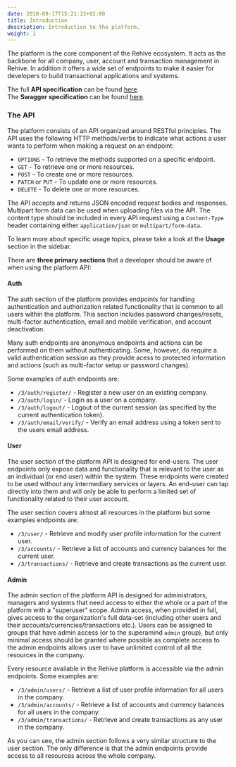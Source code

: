 ```yaml
---
date: 2018-09-17T15:21:22+02:00
title: Introduction
description: Introduction to the platform.
weight: 1
---
```


The platform is the core component of the Rehive ecosystem. It acts as the backbone for all company, user, account and transaction management in Rehive. In addition it offers a wide set of endpoints to make it easier for developers to build transactional applications and systems.

<aside class="notice">
	The full <strong>API specification</strong> can be found <a href="https://docs.platform.rehive.com" target="_blank">here</a>.
</aside>

<aside class="notice">
	The <strong>Swagger specification</strong> can be found <a href="https://api.rehive.com/swagger/" target="_blank">here</a>.
</aside>

### The API

The platform consists of an API organized around RESTful principles. The API uses the following HTTP methods/verbs to indicate what actions a user wants to perform when making a request on an endpoint: 

* `OPTIONS` - To retrieve the methods supported on a specific endpoint.
* `GET` - To retrieve one or more resources.
* `POST` - To create one or more resources.
* `PATCH` or `PUT` - To update one or more resources.
* `DELETE` - To delete one or more resources.

The API accepts and returns JSON encoded request bodies and responses. Multipart form data can be used when uploading files via the API. The content type should be included in every API request using a `Content-Type` header containing either `application/json` or `multipart/form-data`.

To learn more about specific usage topics, please take a look at the **Usage** section in the sidebar.

There are **three primary sections** that a developer should be aware of when using the platform API:

#### Auth

The auth section of the platform provides endpoints for handling authentication and authorization related functionality that is common to all users within the platform. This section includes password changes/resets, multi-factor authentication, email and mobile verification, and account deactivation.

Many auth endpoints are anonymous endpoints and actions can be performed on them without authenticating. Some, however, do require a valid authentication session as they provide acess to protected information and actions (such as multi-factor setup or password changes).

Some examples of auth endpoints are:

* `/3/auth/register/` - Register a new user on an existing company.
* `/3/auth/login/` - Login as a user on a company.
* `/3/auth/logout/` - Logout of the current session (as specified by the current authentication token).
* `/3/auth/email/verify/` - Verify an email address using a token sent to the users email address.

#### User

The user section of the platform API is designed for end-users. The user endpoints only expose data and functionality that is relevant to the user as an individual (or end user) within the system. These endpoints were created to be used without any intermediary services or layers. An end-user can tap directly into them and will only be able to perform a limited set of functionality related to their user account.

The user section covers almost all resources in the platform but some examples endpoints are:

* `/3/user/` - Retrieve and modify user profile information for the current user.
* `/3/accounts/` - Retrieve a list of accounts and currency balances for the current user.
* `/3/transactions/` - Retrieve and create transactions as the current user.

#### Admin

The admin section of the platform API is designed for administrators, managers and systems that need access to either the whole or a part of the platform with a "superuser" scope. Admin access, when provided in full, gives access to the organization's full data-set (including other users and their accounts/currencies/transactions etc.). Users can be assigned to groups that have admin access (or to the superamind `admin` group), but only minimal access should be granted where possible as complete access to the admin endpoints allows user to have unlimited control of all the resources in the company.

Every resource available in the Rehive platform is accessible via the admin endpoints. Some examples are:

* `/3/admin/users/` - Retrieve a list of user profile information for all users in the company.
* `/3/admin/accounts/` - Retrieve a list of accounts and currency balances for all users in the company.
* `/3/admin/transactions/` - Retrieve and create transactions as any user in the company.

As you can see, the admin section follows a very similar structure to the user section. The only difference is that the admin endpoints provide access to all resources across the whole company.
